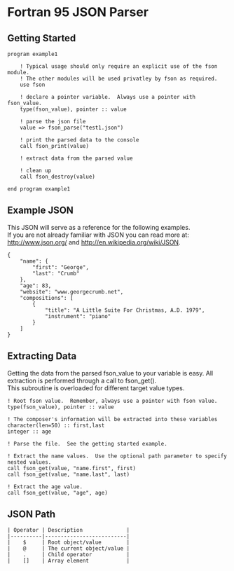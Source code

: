 Fortran 95 JSON Parser
======================

Getting Started
---------------
    program example1

        ! Typical usage should only require an explicit use of the fson module.
        ! The other modules will be used privatley by fson as required.  
        use fson

        ! declare a pointer variable.  Always use a pointer with fson_value.
        type(fson_value), pointer :: value

        ! parse the json file
        value => fson_parse("test1.json")

        ! print the parsed data to the console
        call fson_print(value)    

        ! extract data from the parsed value        

        ! clean up
        call fson_destroy(value)

    end program example1

Example JSON
------------
This JSON will serve as a reference for the following examples.  
If you are not already familiar with JSON you can read more at:
<http://www.json.org/> and <http://en.wikipedia.org/wiki/JSON>.

    {
        "name": {
            "first": "George",
            "last": "Crumb"
        },
        "age": 83,
        "website": "www.georgecrumb.net",
        "compositions": [
            {
                "title": "A Little Suite For Christmas, A.D. 1979",
                "instrument": "piano"
            }
        ]
    }

Extracting Data
---------------
Getting the data from the parsed fson_value to your variable is easy.  All extraction is performed through a call to fson_get().  
This subroutine is overloaded for different target value types.

    ! Root fson value.  Remember, always use a pointer with fson value.
    type(fson_value), pointer :: value

    ! The composer's information will be extracted into these variables
    character(len=50) :: first,last
    integer :: age

    ! Parse the file.  See the getting started example.

    ! Extract the name values.  Use the optional path parameter to specify nested values.
    call fson_get(value, "name.first", first)
    call fson_get(value, "name.last", last)
    
    ! Extract the age value. 
    call fson_get(value, "age", age)

JSON Path
---------

    | Operator | Description              | 
    |----------|--------------------------|
    |    $     | Root object/value        | 
    |    @     | The current object/value |
    |    .     | Child operator           |
    |    []    | Array element            |
